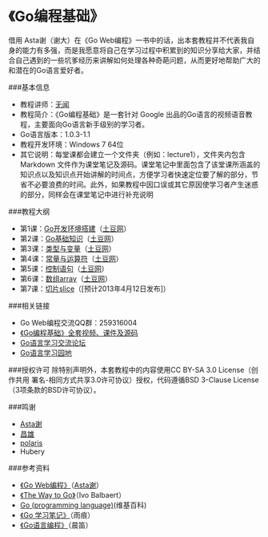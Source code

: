 《Go编程基础》
==========================
借用 Asta谢（谢大）在《Go Web编程》一书中的话，出本套教程并不代表我自身的能力有多强，而是我愿意将自己在学习过程中积累到的知识分享给大家，并结合自己遇到的一些坑爹经历来讲解如何处理各种奇葩问题，从而更好地帮助广大的和潜在的Go语言爱好者。

###基本信息
- 教程讲师：[无闻](http://t.qq.com/joe2010xtmf)
- 教程简介：《Go编程基础》是一套针对 Google 出品的Go语言的视频语音教程，主要面向Go语言新手级别的学习者。
- Go语言版本：1.0.3-1.1
- 教程开发环境：Windows 7 64位
- 其它说明：每堂课都会建立一个文件夹（例如：lecture1），文件夹内包含 Markdown 文件作为课堂笔记及源码。课堂笔记中里面包含了该堂课所涵盖的知识点以及知识点开始讲解的时间点，方便学习者快速定位要了解的部分，节省不必要浪费的时间。此外，如果教程中因口误或其它原因使学习者产生迷惑的部分，同样会在课堂笔记中进行补充说明

###教程大纲
- 第1课：[Go开发环境搭建](lecture1/lecture1.md)（[土豆网](http://www.tudou.com/programs/view/hlDq2A0vNes/)）
- 第2课：[Go基础知识](lecture2/lecture2.md)（[土豆网](http://www.tudou.com/programs/view/ENEFKbYHZu4/)）
- 第3课：[类型与变量](lecture3/lecture3.md)（[土豆网](http://www.tudou.com/programs/view/BTCIl3pJq1E/)）
- 第4课：[常量与运算符](lecture4/lecture4.md)（[土豆网](http://www.tudou.com/programs/view/evSrdqTW9zg/)）
- 第5课：[控制语句](lecture5/lecture5.md)（[土豆网](http://www.tudou.com/programs/view/gGJt6Cj9xi4/)）
- 第6课：[数组array](lecture6/lecture6.md)（[土豆网](http://www.tudou.com/programs/view/U5Z-jEZ_BR0/)）
- 第7课：[切片slice](lecture7/lecture7.md)（[预计2013年4月12日发布]）

###相关链接
- Go Web编程交流QQ群：259316004
- [《Go编程基础》全套视频、课件及源码](http://pan.baidu.com/share/link?shareid=393899&uk=822891499)
- [Go语言学习交流论坛](http://bbs.gocn.im/forum.php)
- [Go语言学习园地](http://studygolang.com/)

###授权许可
除特别声明外，本套教程中的内容使用CC BY-SA 3.0 License（创作共用 署名-相同方式共享3.0许可协议）授权，代码遵循BSD 3-Clause License（3项条款的BSD许可协议）。

###鸣谢
- [Asta谢](https://github.com/astaxie)
- [昌雄](https://github.com/insionng)
- [polaris](http://blog.studygolang.com/)
- Hubery

###参考资料
- [《Go Web编程》](https://github.com/astaxie/build-web-application-with-golang)（[Asta谢](https://github.com/astaxie)）
- [《The Way to Go》](http://download.csdn.net/download/kukucckku/4394839)（Ivo Balbaert）
- [Go (programming language)](http://en.wikipedia.org/wiki/Go_%28programming_language%29)(维基百科)
- [《Go 学习笔记》](http://bbs.gocn.im/thread-8-1-1.html)（雨痕）
- [《Go语言编程》](http://bbs.gocn.im/thread-153-1-1.html)（晨笛）